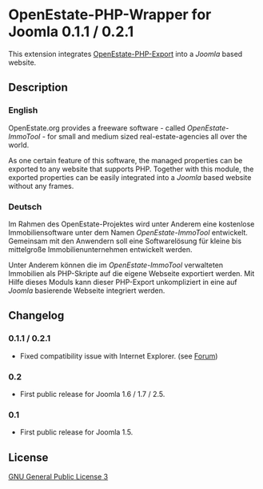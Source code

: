 OpenEstate-PHP-Wrapper for Joomla 0.1.1 / 0.2.1
===============================================

This extension integrates [OpenEstate-PHP-Export](https://github.com/OpenEstate/OpenEstate-PHP-Export)
into a *Joomla* based website.


Description
-----------

### English

OpenEstate.org provides a freeware software - called *OpenEstate-ImmoTool* -
for small and medium sized real-estate-agencies all over the world.

As one certain feature of this software, the managed properties can be exported
to any website that supports PHP. Together with this module, the exported
properties can be easily integrated into a *Joomla* based website without
any frames.

### Deutsch

Im Rahmen des OpenEstate-Projektes wird unter Anderem eine kostenlose
Immobiliensoftware unter dem Namen *OpenEstate-ImmoTool* entwickelt. Gemeinsam
mit den Anwendern soll eine Softwarelösung für kleine bis mittelgroße
Immobilienunternehmen entwickelt werden.

Unter Anderem können die im *OpenEstate-ImmoTool* verwalteten Immobilien als
PHP-Skripte auf die eigene Webseite exportiert werden. Mit Hilfe dieses Moduls
kann dieser PHP-Export unkompliziert in eine auf *Joomla* basierende
Webseite integriert werden.


Changelog
---------

### 0.1.1 / 0.2.1

-   Fixed compatibility issue with Internet Explorer.
    (see [Forum](http://board.openestate.org/viewtopic.php?f=7&t=1949))

### 0.2

-   First public release for Joomla 1.6 / 1.7 / 2.5.

### 0.1

-   First public release for Joomla 1.5.


License
-------

[GNU General Public License 3](http://www.gnu.org/licenses/gpl-3.0-standalone.html)
